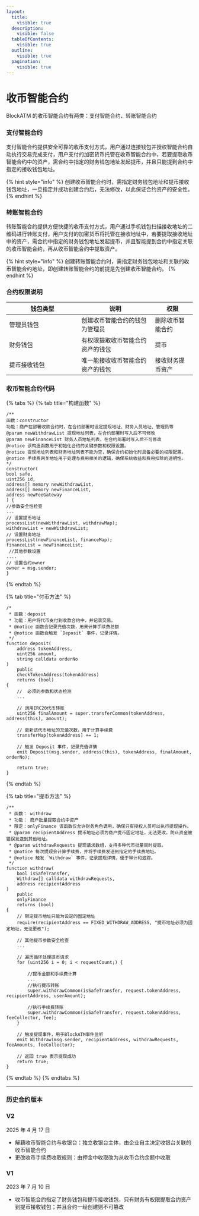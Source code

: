 ```yaml
---
layout:
  title:
    visible: true
  description:
    visible: false
  tableOfContents:
    visible: true
  outline:
    visible: true
  pagination:
    visible: true
---
```


# 收币智能合约

BlockATM 的收币智能合约有两类：支付智能合约、转账智能合约

### 支付智能合约

支付智能合约提供安全可靠的收币支付方式，用户通过连接钱包并授权智能合约自动执行交易完成支付，用户支付的加密货币托管在收币智能合约中，若要提取收币智能合约中的资产，需合约中指定的财务钱包地址发起提币，并且只能提到合约中指定的接收钱包地址。

{% hint style="info" %}
创建收币智能合约时，需指定财务钱包地址和提币接收钱包地址，一旦指定并成功创建合约后，无法修改，以此保证合约资产的安全性。
{% endhint %}

### 转账智能合约

转账智能合约提供方便快捷的收币支付方式，用户通过手机钱包扫描接收地址的二维码进行转账支付，用户支付的加密货币将托管在接收地址中，若要提取接收地址中的资产，需合约中指定的财务钱包地址发起提币，并且智能提到合约中指定关联的收币智能合约，再从收币智能合约中提取资产。

{% hint style="info" %}
创建转账智能合约时，需指定财务钱包地址和关联的收币智能合约地址，即创建转账智能合约的前提是先创建收币智能合约。
{% endhint %}

### 合约权限说明

<table><thead><tr><th width="179.046875">钱包类型</th><th>说明</th><th>权限</th></tr></thead><tbody><tr><td>管理员钱包</td><td>创建收币智能合约的钱包为管理员</td><td>删除收币智能合约</td></tr><tr><td>财务钱包</td><td>有权限提取收币智能合约资产的钱包</td><td>提币</td></tr><tr><td>提币接收钱包</td><td>唯一能接收收币智能合约资产的钱包</td><td>接收财务提币资产</td></tr></tbody></table>

### 收币智能合约代码

{% tabs %}
{% tab title="构建函数" %}
```solidity
/**
函数：constructor
功能：商户在部署收款合约时，在合约部署时设定提现地址、财务人员地址、管理员等
@param newWithdrawList 提现地址列表，在合约部署时写入后不可修改
@param newFinanceList 财务人员地址列表，在合约部署时写入后不可修改
@notice 该构造函数用于初始化合约的关键参数和权限设置。
@notice 提现地址列表和财务地址列表不能为空，确保合约初始化时具备必要的权限配置。
@notice 手续费网关地址用于处理与费用相关的逻辑，确保系统收益和费用扣除的透明性。
*/
constructor(
bool safe,
uint256 id,
address[] memory newWithdrawList,
address[] memory newFinanceList,
address newFeeGateway
) {
//参数安全性检查
...
// 设置提币地址
processList(newWithdrawList, withdrawMap);
withdrawList = newWithdrawList;
// 设置财务地址
processList(newFinanceList, financeMap);
financeList = newFinanceList;
 //其他参数设置
....
// 设置合约owner
owner = msg.sender;
}
```
{% endtab %}

{% tab title="付币方法" %}
```solidity
/*
 * 函数：deposit
 * 功能：用户将代币支付到收款合约中，并记录交易。
 * @notice 函数会记录充值次数，用来计算手续费总额
 * @notice 函数会触发 `Deposit` 事件，记录详情。
 */
function deposit(
    address tokenAddress,
    uint256 amount,
    string calldata orderNo
) 
    public 
    checkTokenAddress(tokenAddress) 
    returns (bool) 
{
    //  必须的参数和状态检测
    ... 

    // 调用ERC20代币转账
    uint256 finalAmount = super.transferCommon(tokenAddress, address(this), amount);

    // 更新该代币地址的充值次数，用于计算手续费
    transferMap[tokenAddress] += 1;

    // 触发 Deposit 事件，记录充值详情
    emit Deposit(msg.sender, address(this), tokenAddress, finalAmount, orderNo);

    return true;
}
```
{% endtab %}

{% tab title="提币方法" %}
```solidity
/**
 * 函数： withdraw
 * 功能： 商户批量提取合约中资产
 * 限定：onlyFinance 该函数仅允许财务角色调用，确保只有授权人员可以执行提现操作。
 * @param recipientAddress 提币地址必须为商户提币固定地址，无法更改，防止资金被错误发送到其他地址。
 * @param withdrawRequests 提现请求数组，支持多种代币批量同时提取。
 * @notice 每次提现会计算手续费，并将手续费发送到指定的手续费地址。
 * @notice 触发 `Withdraw` 事件，记录提现详情，便于审计和追踪。
 */
function withdraw(
    bool isSafeTransfer,
    Withdraw[] calldata withdrawRequests,
    address recipientAddress
) 
    public 
    onlyFinance 
    returns (bool) 
{
    // 限定提币地址只能为设定的固定地址 
    require(recipientAddress == FIXED_WITHDRAW_ADDRESS, "提币地址必须为固定地址，无法更改");

    // 其他提币参数安全检查
    ...

    // 遍历循环处理提币请求
    for (uint256 i = 0; i < requestCount;) {
        
        //提币金额和手续费计算 
        ...
        //执行提币转账
        super.withdrawCommon(isSafeTransfer, request.tokenAddress, recipientAddress, userAmount);
        
        //执行手续费转账
        super.withdrawCommon(isSafeTransfer, request.tokenAddress, feeCollector, fee);
    }

    // 触发提现事件，用于BlockATM事件监听
    emit Withdraw(msg.sender, recipientAddress, withdrawRequests, feeAmounts, feeCollector);

    // 返回 true 表示提现成功
    return true;
}
```
{% endtab %}
{% endtabs %}

***

### 历史合约版本

### V2

2025 年 4 月 17 日

* 解藕收币智能合约与收银台：独立收银台主体，由企业自主决定收银台关联的收币智能合约
* 更改收币手续费收取规则：由押金中收取改为从收币合约余额中收取

### V1

2023 年 7 月 10 日

* 收币智能合约指定了财务钱包和提币接收钱包，只有财务有权限提取合约资产到提币接收钱包；并且合约一经创建则不可篡改
